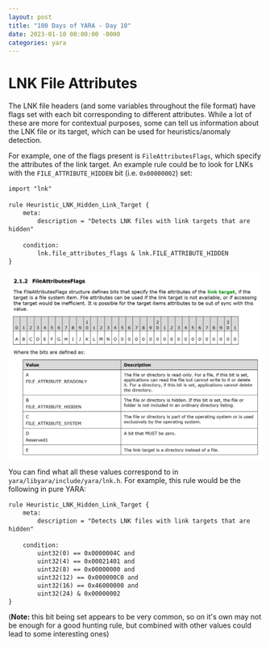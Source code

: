 ```yaml
---
layout: post
title: "100 Days of YARA - Day 10"
date: 2023-01-10 00:00:00 -0000
categories: yara
---
```


# LNK File Attributes
The LNK file headers (and some variables throughout the file format) have flags set with each bit corresponding to different attributes. While a lot of these are more for contextual purposes, some can tell us information about the LNK file or its target, which can be used for heuristics/anomaly detection.

For example, one of the flags present is `FileAttributesFlags`, which specify the attributes of the link target. An example rule could be to look for LNKs with the `FILE_ATTRIBUTE_HIDDEN` bit (i.e. `0x00000002`) set:
```
import "lnk"

rule Heuristic_LNK_Hidden_Link_Target {
    meta:
        description = "Detects LNK files with link targets that are hidden"
        
    condition:
        lnk.file_attributes_flags & lnk.FILE_ATTRIBUTE_HIDDEN
}
```

![LNK file attribute flags](/assets/2023-01-10_lnk_file_attributes_flags.png)

You can find what all these values correspond to in `yara/libyara/include/yara/lnk.h`. For example, this rule would be the following in pure YARA:
```
rule Heuristic_LNK_Hidden_Link_Target {
    meta:
        description = "Detects LNK files with link targets that are hidden"
        
    condition:
        uint32(0) == 0x0000004C and
        uint32(4) == 0x00021401 and
        uint32(8) == 0x00000000 and
        uint32(12) == 0x000000C0 and
        uint32(16) == 0x46000000 and
        uint32(24) & 0x00000002
}
```

(**Note:** this bit being set appears to be very common, so on it's own may not be enough for a good hunting rule, but combined with other values could lead to some interesting ones)